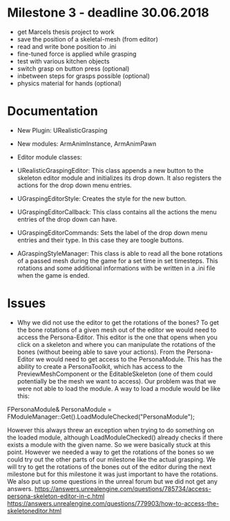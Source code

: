 # Milestone 3 - deadline 30.06.2018

* get Marcels thesis project to work
* save the position of a skeletal-mesh (from editor)
* read and write bone position to .ini
* fine-tuned force is applied while grasping
* test with various kitchen objects 
* switch grasp on button press (optional)
* inbetween steps for grasps possible (optional)
* physics material for hands (optional)


# Documentation

* New Plugin: URealisticGrasping
* New modules: ArmAnimInstance, ArmAnimPawn

* Editor module classes:

* URealisticGraspingEditor:
This class appends a new button to the skeleton editor module and initializes its drop down. It also registers the actions for the drop down menu entries.

* UGraspingEditorStyle:
Creates the style for the new button.

* UGraspingEditorCallback:
This class contains all the actions the menu entries of the drop down can have. 

* UGraspingEditorCommands:
Sets the label of the drop down menu entries and their type. In this case they are toogle buttons.

* AGraspingStyleManager:
This class is able to read all the bone rotations of a passed mesh during the game for a set time in set timesteps. This rotations and some additional informations with be written in a .ini file when the game is ended.



# Issues
* Why we did not use the editor to get the rotations of the bones?
To get the bone rotations of a given mesh out of the editor we would need to access the Persona-Editor. This editor is the one that opens when you click on a skeleton and where you can manipulate the rotations of the bones (without beeing able to save your 
actions). From the Persona-Editor we would need to get access to the PersonaModule. This has the ability to create a PersonaToolkit, which has access to the PreviewMeshComponent or the EditableSkeleton (one of them could potentially be the mesh we want
to access). Our problem was that we were not able to load the module. A way to load a module would be like this:

FPersonaModule& PersonaModule =
		FModuleManager::Get().LoadModuleChecked<FPersonaModule>("PersonaModule"); 
		
However this always threw an exception when trying to do something on the loaded module, although LoadModuleChecked() already checks if there exists a module with the given name. So we were basically stuck at this point.
However we needed a way to get the rotations of the bones so we could try out the other parts of our milestone like the actual grasping. 
We will try to get the rotations of the bones out of the editor during the next milestone but for this milestone it was just important to have the rotations.
We also put up some questions in the unreal forum but we did not get any answers.
https://answers.unrealengine.com/questions/785734/access-persona-skeleton-editor-in-c.html
https://answers.unrealengine.com/questions/779903/how-to-access-the-skeletoneditor.html
